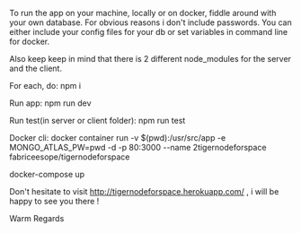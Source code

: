 To run the app on your machine, locally or on docker, fiddle around with your own database.
For obvious reasons i don't include passwords.
You can either include your config files for your db or set variables in command line for docker.

Also keep keep in mind that there is 2 different node_modules for the server and the client.

For each, do:
npm i

Run app:
npm run dev

Run test(in server or client folder):
npm run test

Docker cli:
docker container run -v $(pwd):/usr/src/app -e MONGO_ATLAS_PW=pwd -d -p 80:3000 --name 2tigernodeforspace fabriceesope/tigernodeforspace

docker-compose up

Don't hesitate to visit http://tigernodeforspace.herokuapp.com/ , i will be happy to see you there !

Warm Regards

